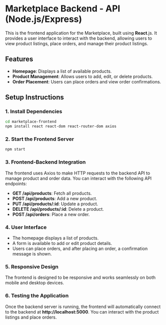 # Marketplace Backend - API (Node.js/Express)

This is the frontend application for the Marketplace, built using **React**.js. It provides a user interface to interact with the backend, allowing users to view product listings, place orders, and manage their product listings.

## Features

- **Homepage**: Displays a list of available products.
- **Product Management**: Allows users to add, edit, or delete products.
- **Order Placement**: Users can place orders and view order confirmations.

## Setup Instructions

### 1. **Install Dependencies**
```bash
cd marketplace-frontend
npm install react react-dom react-router-dom axios
```

### 2. **Start the Frontend Server**
```bash
npm start
```

### 3. **Frontend-Backend Integration**
The frontend uses Axios to make HTTP requests to the backend API to manage product and order data. You can interact with the following API endpoints:

- **GET /api/products**: Fetch all products.
- **POST /api/products**: Add a new product.
- **PUT /api/products/:id**: Update a product.
- **DELETE /api/products/:id**: Delete a product.
- **POST /api/orders**: Place a new order.

### 4. **User Interface**
- The homepage displays a list of products.
- A form is available to add or edit product details.
- Users can place orders, and after placing an order, a confirmation message is shown.

### 5. **Responsive Design**
The frontend is designed to be responsive and works seamlessly on both mobile and desktop devices.

### 6. **Testing the Application**
Once the backend server is running, the frontend will automatically connect to the backend at **http://localhost:5000**. You can interact with the product listings and place orders.